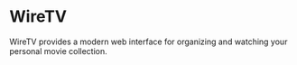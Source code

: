 # WireTV
WireTV provides a modern web interface for organizing and watching your personal movie collection.